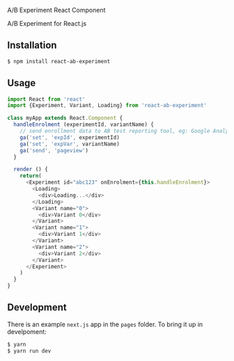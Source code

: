 A/B Experiment React Component

A/B Experiment for React.js

## Installation

```sh
$ npm install react-ab-experiment
```

## Usage

```js
import React from 'react'
import {Experiment, Variant, Loading} from 'react-ab-experiment'

class myApp extends React.Component {
  handleEnrolment (experimentId, variantName) {
    // send enrollment data to AB test reporting tool, eg: Google Analytics
    ga('set', 'expId', experimentId)
    ga('set', 'expVar', variantName)
    ga('send', 'pageview')
  }

  render () {
    return(
      <Experiment id="abc123" onEnrolment={this.handleEnrolment}>
        <Loading>
          <div>Loading...</div>
        </Loading>
        <Variant name="0">
          <div>Variant 0</div>
        </Variant>
        <Variant name="1">
          <div>Variant 1</div>
        </Variant>
        <Variant name="2">
          <div>Variant 2</div>
        </Variant>
      </Experiment>
    )
  }
}
```

## Development

There is an example `next.js` app in the `pages` folder.
To bring it up in develpoment:

```sh
$ yarn
$ yarn run dev
```
